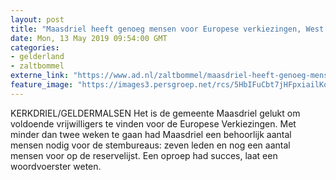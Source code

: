```yaml
---
layout: post
title: "Maasdriel heeft genoeg mensen voor Europese verkiezingen, West Betuwe nog niet"
date: Mon, 13 May 2019 09:54:00 GMT
categories: 
- gelderland 
- zaltbommel 
externe_link: "https://www.ad.nl/zaltbommel/maasdriel-heeft-genoeg-mensen-voor-europese-verkiezingen-west-betuwe-nog-niet~a66dc081/"
feature_image: "https://images3.persgroep.net/rcs/5HbIFuCbt7jHFpxiailKo_i7Ki0/diocontent/77770558/_fitwidth/400/?appId=21791a8992982cd8da851550a453bd7f&quality=0.7"
---
```


KERKDRIEL/GELDERMALSEN Het is de gemeente Maasdriel gelukt om voldoende vrijwilligers te vinden voor de Europese Verkiezingen. Met minder dan twee weken te gaan had Maasdriel een behoorlijk aantal mensen nodig voor de stembureaus: zeven leden en nog een aantal mensen voor op de reservelijst. Een oproep had succes, laat een woordvoerster weten.

